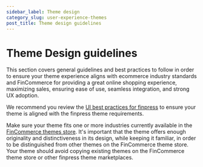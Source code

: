 ```yaml
---
sidebar_label: Theme design
category_slug: user-experience-themes
post_title: Theme design guidelines
---
```


# Theme Design guidelines

This section covers general guidelines and best practices to follow in order to ensure your theme experience aligns with ecommerce industry standards and FinCommerce for providing a great online shopping experience, maximizing sales, ensuring ease of use, seamless integration, and strong UX adoption.

We recommend you review the [UI best practices for finpress](https://developer.finpress.org/themes/advanced-topics/ui-best-practices/) to ensure your theme is aligned with the finpress theme requirements.

Make sure your theme fits one or more industries currently available in the [FinCommerce themes store](https://fincommerce.com/product-category/themes). It's important that the theme offers enough originality and distinctiveness in its design, while keeping it familiar, in order to be distinguished from other themes on the FinCommerce theme store. Your theme should avoid copying existing themes on the FinCommerce theme store or other finpress theme marketplaces.
